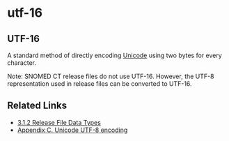 # utf-16

## UTF-16

A standard method of directly encoding [Unicode](https://confluence.ihtsdotools.org/display/DOCGLOSS/Unicode) using two bytes for every character.

Note: SNOMED CT release files do not use UTF-16. However, the UTF-8 representation used in release files can be converted to UTF-16.

## Related Links

* [3.1.2 Release File Data Types](../../../../3.1.2-Release-File-Data-Types_28739352.html)
* [Appendix C. Unicode UTF-8 encoding](../../../../Appendix-C.-Unicode-UTF-8-encoding_33490103.html)
